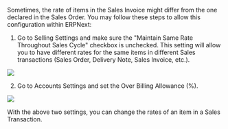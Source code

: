 Sometimes, the rate of items in the Sales Invoice might differ from the one declared in the Sales Order. You may follow these steps to allow this configuration within ERPNext:

1) Go to Selling Settings and make sure the "Maintain Same Rate Throughout Sales Cycle" checkbox is unchecked. This setting will allow you to have different rates for the same items in different Sales transactions (Sales Order, Delivery Note, Sales Invoice, etc.).

![](https://docs.erpnext.com/files/SzkWIfA.png)

2) Go to Accounts Settings and set the Over Billing Allowance (%).

![](https://docs.erpnext.com/files/xOc0kCY.png)

With the above two settings, you can change the rates of an item in a Sales Transaction.